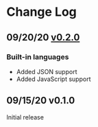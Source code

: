 # Change Log 

## 09/20/20 [v0.2.0](https://gitlab.com/fibric/polis-nova-theme/-/milestones/2)

### Built-in languages

- Added JSON support
- Added JavaScript support 

## 09/15/20 v0.1.0

Initial release
